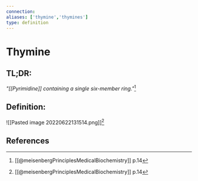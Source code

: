 ```yaml
---
connection:
aliases: ['thymine','thymines']
type: definition
---
```


# Thymine

## TL;DR:
*"[[Pyrimidine]] containing a single six-member ring."*[^1]

## Definition:
![[Pasted image 20220622131514.png]][^1]

## References
[^1]: [[@meisenbergPrinciplesMedicalBiochemistry]] p.14